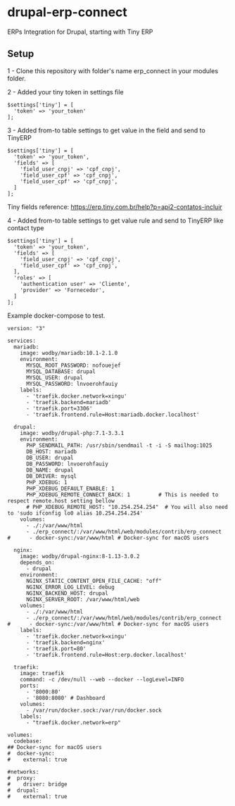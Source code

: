 # drupal-erp-connect
ERPs Integration for Drupal, starting with Tiny ERP

## Setup
1 - Clone this repository with folder's name erp_connect in your modules folder.

2 - Added your tiny token in settings file
```
$settings['tiny'] = [
  'token' => 'your_token'
];
```

3 - Added from-to table settings to get value in the field and send to TinyERP
```
$settings['tiny'] = [
  'token' => 'your_token',
  'fields' => [
    'field_user_cnpj' => 'cpf_cnpj',
    'field_user_cpf' => 'cpf_cnpj',
    'field_user_cpf' => 'cpf_cnpj',
  ]
];
```
Tiny fields reference: https://erp.tiny.com.br/help?p=api2-contatos-incluir

4 - Added from-to table settings to get value rule and send to TinyERP like contact type
```
$settings['tiny'] = [
  'token' => 'your_token',
  'fields' => [
    'field_user_cnpj' => 'cpf_cnpj',
    'field_user_cpf' => 'cpf_cnpj',
  ],
  'roles' => [
    'authentication user' => 'Cliente',
    'provider' => 'Fornecedor',
  ]
];
```

Example docker-compose to test.

```docker-compose
version: "3"

services:
  mariadb:
    image: wodby/mariadb:10.1-2.1.0
    environment:
      MYSQL_ROOT_PASSWORD: nofouejef
      MYSQL_DATABASE: drupal
      MYSQL_USER: drupal
      MYSQL_PASSWORD: lnvoerohfauiy
    labels:
      - 'traefik.docker.network=xingu'
      - 'traefik.backend=mariadb'
      - 'traefik.port=3306'
      - 'traefik.frontend.rule=Host:mariadb.docker.localhost'

  drupal:
    image: wodby/drupal-php:7.1-3.3.1
    environment:
      PHP_SENDMAIL_PATH: /usr/sbin/sendmail -t -i -S mailhog:1025
      DB_HOST: mariadb
      DB_USER: drupal
      DB_PASSWORD: lnvoerohfauiy
      DB_NAME: drupal
      DB_DRIVER: mysql
      PHP_XDEBUG: 1
      PHP_XDEBUG_DEFAULT_ENABLE: 1
      PHP_XDEBUG_REMOTE_CONNECT_BACK: 1         # This is needed to respect remote.host setting bellow
      # PHP_XDEBUG_REMOTE_HOST: "10.254.254.254"  # You will also need to 'sudo ifconfig lo0 alias 10.254.254.254'
    volumes:
      - ./:/var/www/html
      - ./erp_connect/:/var/www/html/web/modules/contrib/erp_connect
#      - docker-sync:/var/www/html # Docker-sync for macOS users

  nginx:
    image: wodby/drupal-nginx:8-1.13-3.0.2
    depends_on:
      - drupal
    environment:
      NGINX_STATIC_CONTENT_OPEN_FILE_CACHE: "off"
      NGINX_ERROR_LOG_LEVEL: debug
      NGINX_BACKEND_HOST: drupal
      NGINX_SERVER_ROOT: /var/www/html/web
    volumes:
      - ./:/var/www/html
      - ./erp_connect/:/var/www/html/web/modules/contrib/erp_connect
#      - docker-sync:/var/www/html # Docker-sync for macOS users
    labels:
      - 'traefik.docker.network=xingu'
      - 'traefik.backend=nginx'
      - 'traefik.port=80'
      - 'traefik.frontend.rule=Host:erp.docker.localhost'

  traefik:
    image: traefik
    command: -c /dev/null --web --docker --logLevel=INFO
    ports:
      - '8000:80'
      - '8080:8080' # Dashboard
    volumes:
      - /var/run/docker.sock:/var/run/docker.sock
    labels:
      - "traefik.docker.network=erp"

volumes:
  codebase:
## Docker-sync for macOS users
#  docker-sync:
#    external: true

#networks:
#  proxy:
#    driver: bridge
#  drupal:
#    external: true
```
